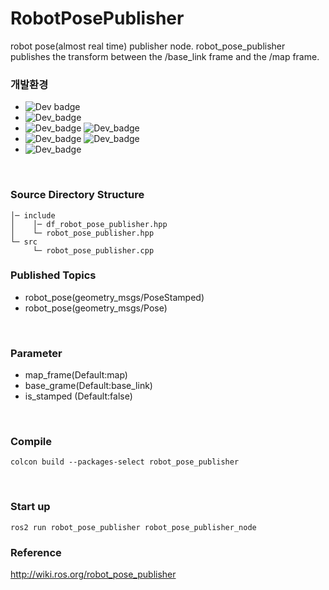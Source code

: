 # RobotPosePublisher
robot pose(almost real time) publisher node.
robot_pose_publisher publishes the transform between the /base_link frame and the /map frame.

### 개발환경
* ![Dev badge](https://img.shields.io/badge/ROS2-Foxy-orange?style=flat&logo=ROS&logoColor=white)
* ![Dev_badge](https://img.shields.io/badge/Ubuntu-20.04-brightgreen?style=flat&logo=Ubuntu&logoColor=white)
* ![Dev_badge](https://img.shields.io/badge/HardWare-MSI.AMD-lightgrey?style=flat&logo=MSI&logoColor=white) ![Dev_badge](https://img.shields.io/badge/HardWare-NUC12-lightgrey?style=flat&logo=INTEL&logoColor=white)
* ![Dev_badge](https://img.shields.io/badge/Robot-JARA-blue) ![Dev_badge](https://img.shields.io/badge/Robot-Wabot3-blue) 
* ![Dev_badge](https://img.shields.io/badge/Test-GAZEBO-navy)
<br/>

### Source Directory Structure
```
│─ include
│    │─ df_robot_pose_publisher.hpp
│    └─ robot_pose_publisher.hpp
└─ src
     └─ robot_pose_publisher.cpp
```

### Published Topics
* robot_pose(geometry_msgs/PoseStamped)
* robot_pose(geometry_msgs/Pose)
<br/>

### Parameter
* map_frame(Default:map)
* base_grame(Default:base_link)
* is_stamped (Default:false)
<br/>

### Compile 
```shell
colcon build --packages-select robot_pose_publisher
```
<br/>

### Start up
```shell
ros2 run robot_pose_publisher robot_pose_publisher_node
```

### Reference
http://wiki.ros.org/robot_pose_publisher
